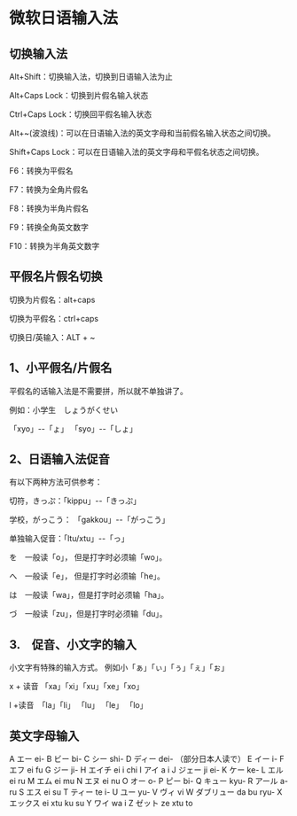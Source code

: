 # 微软日语输入法

## 切换输入法

Alt+Shift：切换输入法，切换到日语输入法为止

Alt+Caps Lock：切换到片假名输入状态

Ctrl+Caps Lock：切换回平假名输入状态

Alt+~(波浪线)：可以在日语输入法的英文字母和当前假名输入状态之间切换。

Shift+Caps Lock：可以在日语输入法的英文字母和平假名状态之间切换。

F6：转换为平假名

F7：转换为全角片假名

F8：转换为半角片假名

F9：转换全角英文数字

F10：转换为半角英文数字

## 平假名片假名切换

切换为片假名：alt+caps

切换为平假名：ctrl+caps

切换日/英输入：ALT + ~

## 1、小平假名/片假名

平假名的话输入法是不需要拼，所以就不单独讲了。

例如：小学生　しょうがくせい

「xyo」--「ょ」
「syo」--「しょ」

## 2、日语输入法促音

有以下两种方法可供参考：

切符，きっぷ：「kippu」--「きっぷ」

学校，がっこう： 「gakkou」--「がっこう」

单独输入促音：「ltu/xtu」--「っ」

を　一般读「o」， 但是打字时必须输「wo」。

へ　一般读「e」， 但是打字时必须输「he」。

は　一般读「wa」，但是打字时必须输「ha」。

づ　一般读「zu」，但是打字时必须输「du」。

## 3.　促音、小文字的输入

小文字有特殊的输入方式。
例如小「ぁ」「ぃ」「ぅ」「ぇ」「ぉ」

x + 读音 「xa」「xi」「xu」「xe」「xo」

l +读音　「la」「li」 「lu」 「le」 「lo」

## 英文字母输入

A エー ei-
B ビー bi-
C シー shi-
D ディー dei- （部分日本人读で）
E イー i-
F エフ ei fu
G ジー ji-
H エイチ ei i chi
I アイ a i
J ジェー ji ei-
K ケー ke-
L エル ei ru
M エム ei mu
N エヌ ei nu
O オー o-
P ピー bi-
Q キュー kyu-
R アール a-ru
S エス ei su
T ティー te i-
U ユー yu-
V ヴィ vi
W ダブリュー da bu ryu-
X エックス ei xtu ku su
Y ワイ wa i
Z ゼット ze xtu to

